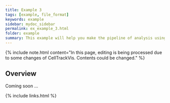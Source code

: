 ```yaml
---
title: Example 3
tags: [example, file_format]
keywords: example
sidebar: mydoc_sidebar
permalink: ex_example_3.html
folder: example
summary: This example will help you make the pipeline of analysis using CellTrackVis.
---
```


{% include note.html content="In this page, editing is being processed due to some changes of CellTrackVis. Contents could be changed." %}

## Overview

Coming soon ...

{% include links.html %}
